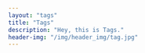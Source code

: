 ```yaml
---
layout: "tags"
title: "Tags"
description: "Hey, this is Tags."
header-img: "/img/header_img/tag.jpg"
---
```

